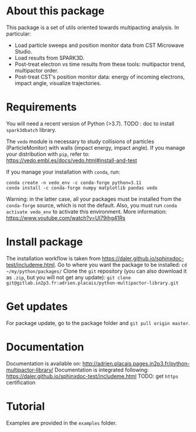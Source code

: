 # About this package
This package is a set of utils oriented towards multipacting analysis.
In particular:
 - Load particle sweeps and position monitor data from CST Microwave Studio.
 - Load results from SPARK3D.
 - Post-treat electron vs time results from these tools: multipactor trend, multipactor order.
 - Post-treat CST's position monitor data: energy of incoming electrons, impact angle, visualize trajectories.

# Requirements
You will need a recent version of Python (>3.7).
TODO : doc to install `spark3dbatch` library.

The `vedo` module is necessary to study collisions of particles (ParticleMonitor) with walls (impact energy, impact angle).
If you manage your distribution with `pip`, refer to: https://vedo.embl.es/docs/vedo.html#install-and-test

If you manage your installation with `conda`, run:
```
conda create -n vedo_env -c conda-forge python=3.11
conda install -c conda-forge numpy matplotlib pandas vedo
```
Warning: in the latter case, all your packages must be installed from the `conda-forge` source, which is not the default.
Also, you must run `conda activate vedo_env` to activate this environment.
More information: https://www.youtube.com/watch?v=Ul79ihg41Rs

# Install package
The installation workflow is taken from https://daler.github.io/sphinxdoc-test/includeme.html.
Go to where you want the package to be installed:
``cd ~/my/python/packages/``
Clone the `git` repository (you can also download it as `.zip`, but you will not get any update):
``git clone git@gitlab.in2p3.fr:adrien.placais/python-multipactor-library.git``

# Get updates
For package update, go to the package folder and `git pull origin master`.

# Documentation
Documentation is available on: http://adrien.placais.pages.in2p3.fr/python-multipactor-library/
Documentation is integrated following: https://daler.github.io/sphinxdoc-test/includeme.html
TODO: get `https` certification

# Tutorial
Examples are provided in the `examples` folder.
